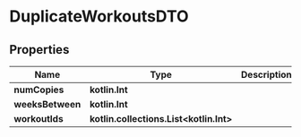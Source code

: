 
# DuplicateWorkoutsDTO

## Properties
Name | Type | Description | Notes
------------ | ------------- | ------------- | -------------
**numCopies** | **kotlin.Int** |  |  [optional]
**weeksBetween** | **kotlin.Int** |  |  [optional]
**workoutIds** | **kotlin.collections.List&lt;kotlin.Int&gt;** |  |  [optional]



